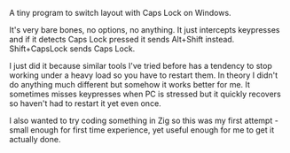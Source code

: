 A tiny program to switch layout with Caps Lock on Windows.

It's very bare bones, no options, no anything. It just intercepts keypresses and if it detects Caps Lock pressed it sends Alt+Shift instead. Shift+CapsLock sends Caps Lock.

I just did it because similar tools I've tried before has a tendency to stop working under a heavy load so you have to restart them.
In theory I didn't do anything much different but somehow it works better for me. It sometimes misses keypresses when PC is stressed but it quickly recovers so haven't had to restart it yet even once.

I also wanted to try coding something in Zig so this was my first attempt - small enough for first time experience, yet useful enough for me to get it actually done.
